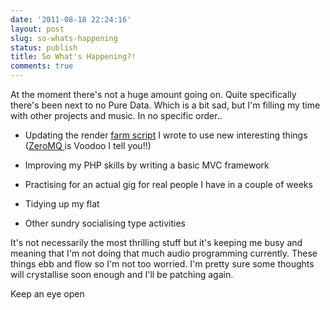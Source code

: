 ```yaml
---
date: '2011-08-18 22:24:16'
layout: post
slug: so-whats-happening
status: publish
title: So What's Happening?!
comments: true
---
```


At the moment there's not a huge amount going on. Quite specifically there's been next to no Pure Data. Which is a bit sad, but I'm filling my time with other projects and music. In no specific order..

  * Updating the render [farm script](https://github.com/rumblesan/ClusterRay) I wrote to use new interesting things ([ZeroMQ ](http://www.zeromq.org/)is Voodoo I tell you!!)

  * Improving my PHP skills by writing a basic MVC framework

  * Practising for an actual gig for real people I have in a couple of weeks

  * Tidying up my flat

  * Other sundry socialising type activities

It's not necessarily the most thrilling stuff but it's keeping me busy and meaning that I'm not doing that much audio programming currently. These things ebb and flow so I'm not too worried. I'm pretty sure some thoughts will crystallise soon enough and I'll be patching again.

Keep an eye open
